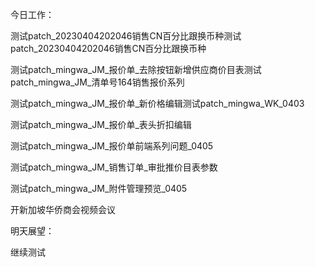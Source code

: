 今日工作：

测试patch_20230404202046销售CN百分比跟换币种测试patch_20230404202046销售CN百分比跟换币种

测试patch_mingwa_JM_报价单_去除按钮新增供应商价目表测试patch_mingwa_JM_清单号164销售报价系列

测试patch_mingwa_JM_报价单_新价格编辑测试patch_mingwa_WK_0403

测试patch_mingwa_JM_报价单_表头折扣编辑

测试patch_mingwa_JM_报价单前端系列问题_0405

测试patch_mingwa_JM_销售订单_审批推价目表参数

测试patch_mingwa_JM_附件管理预览_0405

开新加坡华侨商会视频会议

明天展望：

继续测试
